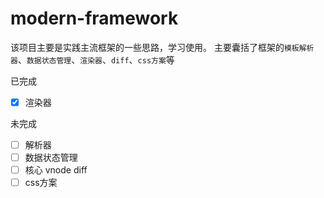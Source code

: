 # modern-framework
该项目主要是实践主流框架的一些思路，学习使用。
主要囊括了框架的`模板解析器`、`数据状态管理`、`渲染器`、`diff`、`css方案`等

已完成
- [x] 渲染器

未完成

- [ ] 解析器
- [ ] 数据状态管理
- [ ] 核心 vnode diff
- [ ] css方案
